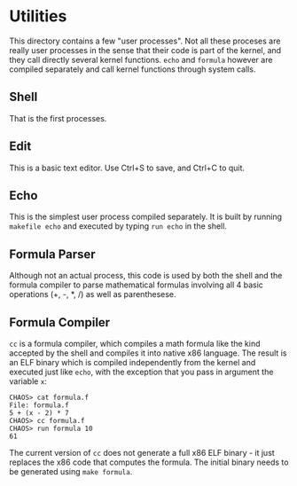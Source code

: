 # Utilities

This directory contains a few "user processes". Not all these proceses are really user processes in the sense that their code is part of the kernel, and they call directly several kernel functions. `echo` and `formula` however are compiled separately and call kernel functions through system calls.

## Shell

That is the first processes.

## Edit

This is a basic text editor. Use Ctrl+S to save, and Ctrl+C to quit.

## Echo

This is the simplest user process compiled separately. It is built by running `makefile echo` and executed by typing `run echo` in the shell.

## Formula Parser

Although not an actual process, this code is used by both the shell and the formula compiler to parse mathematical formulas involving all 4 basic operations (+, -, *, /) as well as parenthesese.

## Formula Compiler

`cc` is a formula compiler, which compiles a math formula like the kind accepted by the shell and compiles it into native x86 language. The result is an ELF binary which is compiled independently from the kernel and executed just like `echo`, with the exception that you pass in argument the variable `x`:

    CHAOS> cat formula.f
    File: formula.f
    5 + (x - 2) * 7
    CHAOS> cc formula.f
    CHAOS> run formula 10
    61

The current version of `cc` does not generate a full x86 ELF binary - it just replaces the x86 code that computes the formula. The initial binary needs to be generated using `make formula`.
